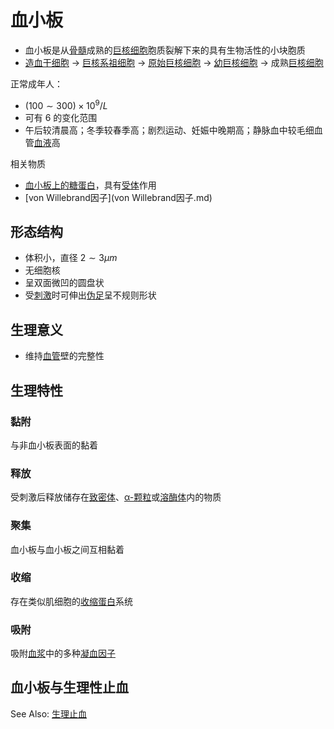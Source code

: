 # 血小板

- 血小板是从[骨髓](骨髓.md)成熟的[巨核细胞](巨核细胞.md)胞质裂解下来的具有生物活性的小块胞质
- [造血干细胞](造血干细胞.md) -> [巨核系祖细胞](巨核系祖细胞.md) -> [原始巨核细胞](原始巨核细胞.md) -> [幼巨核细胞](幼巨核细胞.md) -> 成熟[巨核细胞](巨核细胞.md)

正常成年人：
- $(100\sim300)\times10^9/L$
- 可有 $6%\sim10%$ 的变化范围
- 午后较清晨高；冬季较春季高；剧烈运动、妊娠中晚期高；静脉血中较毛细血管[血液](血液.md)高

相关物质
- [血小板上的糖蛋白](糖蛋白.md#血小板)，具有[受体](受体.md)作用
- [von Willebrand因子](von Willebrand因子.md)

## 形态结构

- 体积小，直径 $2\sim3\mu m$
- 无细胞核
- 呈双面微凹的圆盘状
- 受[刺激](刺激.md)时可伸出[伪足](伪足.md)呈不规则形状

## 生理意义

- 维持[血管](血管.md)壁的完整性

## 生理特性

### 黏附

与非血小板表面的黏着

### 释放

受刺激后释放储存在[致密体](致密体.md)、[α-颗粒](α-颗粒.md)或[溶酶体](溶酶体.md)内的物质

### 聚集

血小板与血小板之间互相黏着

### 收缩

存在类似肌细胞的[收缩蛋白](收缩蛋白.md)系统

### 吸附

吸附[血浆](血浆.md)中的多种[凝血因子](凝血因子.md)


## 血小板与生理性止血

See Also: [生理止血](生理性止血.md)
